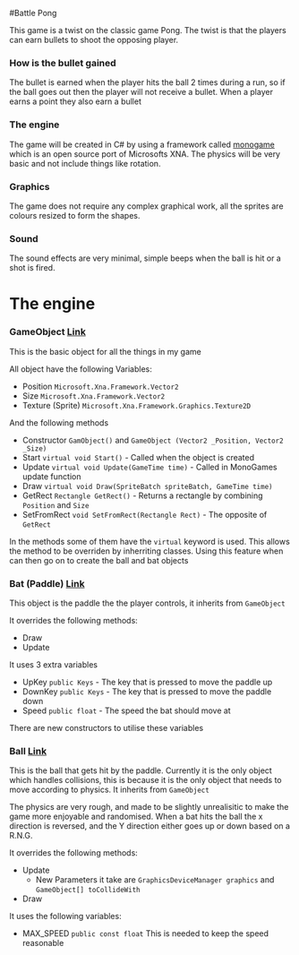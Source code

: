 #Battle Pong

This game is a twist on the classic game Pong. The twist is that the players can earn bullets to shoot the opposing player.

### How is the bullet gained

The bullet is earned when the player hits the ball 2 times during a run, so if the ball goes out then the player will not
receive a bullet. When a player earns a point they also earn a bullet

### The engine

The game will be created in C# by using a framework called [monogame](https://github.com/mono/MonoGame) which is an open source port of Microsofts XNA. The physics will be very basic and not include things like rotation.

### Graphics

The game does not require any complex graphical work, all the sprites are colours resized to form the shapes.

### Sound

The sound effects are very minimal, simple beeps when the ball is hit or a shot is fired.

The engine
==

### GameObject [Link](https://github.com/EverlessDrop41/MonoPong/blob/master/MonoPong/Objects/GameObject.cs)

This is the basic object for all the things in my game

All object have the following Variables:
  - Position `Microsoft.Xna.Framework.Vector2`
  - Size `Microsoft.Xna.Framework.Vector2`
  - Texture (Sprite) `Microsoft.Xna.Framework.Graphics.Texture2D`

And the following methods
  - Constructor `GamObject()` and `GameObject (Vector2 _Position, Vector2 _Size)`
  - Start `virtual void Start()` - Called when the object is created
  - Update `virtual void Update(GameTime time)` - Called in MonoGames update function
  - Draw `virtual void Draw(SpriteBatch spriteBatch, GameTime time)`
  - GetRect `Rectangle GetRect()` - Returns a rectangle by combining `Position` and `Size`
  - SetFromRect `void SetFromRect(Rectangle Rect)` - The opposite of `GetRect`

In the methods some of them have the `virtual` keyword is used. This allows the method to be overriden by inherriting classes. Using this feature when can then go on to create the ball and bat objects

### Bat (Paddle) [Link](https://github.com/EverlessDrop41/MonoPong/blob/master/MonoPong/Objects/Bat.cs)

This object is the paddle the the player controls, it inherits from `GameObject`

It overrides the following methods:
  - Draw
  - Update

It uses 3 extra variables
 - UpKey `public Keys` - The key that is pressed to move the paddle up
 - DownKey `public Keys` - The key that is pressed to move the paddle down
 - Speed `public float` - The speed the bat should move at

There are new constructors to utilise these variables

### Ball [Link](https://github.com/EverlessDrop41/MonoPong/blob/master/MonoPong/Objects/Ball.cs)

This is the ball that gets hit by the paddle. Currently it is the only object which handles collisions, this is because it is the only object that needs to move according to physics. It inherits from `GameObject`

The physics are very rough, and made to be slightly unrealisitic to make the game more enjoyable and randomised. When a bat hits the ball the x direction is reversed, and the Y direction either goes up or down based on a R.N.G.

It overrides the following methods: 
 - Update
   - New Parameters it take are `GraphicsDeviceManager graphics` and `GameObject[] toCollideWith`
 - Draw

It uses the following variables:
  - MAX_SPEED `public const float` This is needed to keep the speed reasonable
